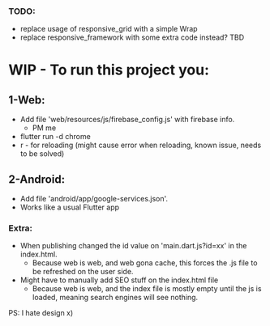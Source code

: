 ### TODO:
* replace usage of responsive_grid with a simple Wrap
* replace responsive_framework with some extra code instead? TBD

# WIP - To run this project you:
## 1-Web:
* Add file 'web/resources/js/firebase_config.js' with firebase info.
  * PM me
* flutter run -d chrome
* r - for reloading (might cause error when reloading, known issue, needs to be solved)

## 2-Android:
* Add file 'android/app/google-services.json'.
* Works like a usual Flutter app

### Extra:
* When publishing changed the id value on 'main.dart.js?id=xx' in the index.html.
  * Because web is web, and web gona cache, this forces the .js file to be refreshed on the user side.
* Might have to manually add SEO stuff on the index.html file
  * Because web is web, and the index file is mostly empty until the js is loaded, meaning search engines will see nothing.

PS: I hate design x)
